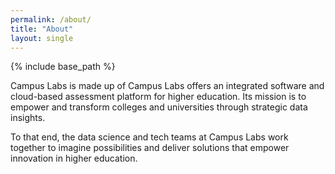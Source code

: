 ```yaml
---
permalink: /about/
title: "About"
layout: single
---
```


{% include base_path %}

Campus Labs is made up of Campus Labs offers an integrated software and cloud-based assessment platform for higher education. Its mission is to empower and transform colleges and universities through strategic data insights. 

To that end, the data science and tech teams at Campus Labs work together to imagine possibilities and deliver solutions that empower innovation in higher education.
